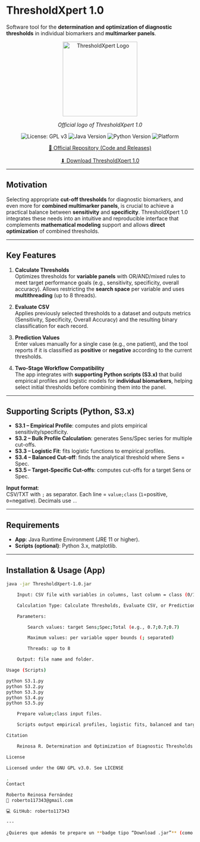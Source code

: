 # ThresholdXpert 1.0

Software tool for the **determination and optimization of diagnostic thresholds** in individual biomarkers and **multimarker panels**.

<p align="center">
  <!-- Replace the link below with your actual logo path -->
  <img src="https://raw.githubusercontent.com/roberto117343/ThresholdXpert/main/Logo/ThresholdXpertLogo.png" 
       alt="ThresholdXpert Logo" width="200"/>
</p>
<p align="center"><em>Official logo of ThresholdXpert 1.0</em></p>

<p align="center">
  <img src="https://img.shields.io/badge/License-GPLv3-blue.svg" alt="License: GPL v3"/>
  <img src="https://img.shields.io/badge/Java-11-orange.svg" alt="Java Version"/>
  <img src="https://img.shields.io/badge/Python-3.x-yellow.svg" alt="Python Version"/>
  <img src="https://img.shields.io/badge/Platform-Cross--Platform-lightgrey.svg" alt="Platform"/>
</p>

<p align="center">
  <a href="https://github.com/roberto117343/ThresholdXpert">
    📂 Official Repository (Code and Releases)
  </a>
  <br><br>
  <a href="https://github.com/roberto117343/ThresholdXpert/raw/refs/heads/main/ThresholdXpert-1.0.jar">
    ⬇ Download ThresholdXpert 1.0
  </a>
</p>

---

## Motivation

Selecting appropriate **cut-off thresholds** for diagnostic biomarkers, and even more for **combined multimarker panels**, is crucial to achieve a practical balance between **sensitivity** and **specificity**. ThresholdXpert 1.0 integrates these needs into an intuitive and reproducible interface that complements **mathematical modeling** support and allows **direct optimization** of combined thresholds.

---

## Key Features

1. **Calculate Thresholds**  
   Optimizes thresholds for **variable panels** with OR/AND/mixed rules to meet target performance goals (e.g., sensitivity, specificity, overall accuracy). Allows restricting the **search space** per variable and uses **multithreading** (up to 8 threads).

2. **Evaluate CSV**  
   Applies previously selected thresholds to a dataset and outputs metrics (Sensitivity, Specificity, Overall Accuracy) and the resulting binary classification for each record.

3. **Prediction Values**  
   Enter values manually for a single case (e.g., one patient), and the tool reports if it is classified as **positive** or **negative** according to the current thresholds.

4. **Two-Stage Workflow Compatibility**  
   The app integrates with **supporting Python scripts (S3.x)** that build empirical profiles and logistic models for **individual biomarkers**, helping select initial thresholds before combining them into the panel.

---

## Supporting Scripts (Python, S3.x)

- **S3.1 – Empirical Profile**: computes and plots empirical sensitivity/specificity.  
- **S3.2 – Bulk Profile Calculation**: generates Sens/Spec series for multiple cut-offs.  
- **S3.3 – Logistic Fit**: fits logistic functions to empirical profiles.  
- **S3.4 – Balanced Cut-off**: finds the analytical threshold where Sens = Spec.  
- **S3.5 – Target-Specific Cut-offs**: computes cut-offs for a target Sens or Spec.  

**Input format**:  
CSV/TXT with `;` as separator. Each line = `value;class` (`1`=positive, `0`=negative). Decimals use `.`.

---

## Requirements

- **App**: Java Runtime Environment (JRE 11 or higher).  
- **Scripts (optional)**: Python 3.x, matplotlib.  

---

## Installation & Usage (App)

```bash
java -jar ThresholdXpert-1.0.jar

    Input: CSV file with variables in columns, last column = class (0/1).

    Calculation Type: Calculate Thresholds, Evaluate CSV, or Prediction Values.

    Parameters:

        Search values: target Sens;Spec;Total (e.g., 0.7;0.7;0.7)

        Maximum values: per variable upper bounds (; separated)

        Threads: up to 8

    Output: file name and folder.

Usage (Scripts)

python S3.1.py
python S3.2.py
python S3.3.py
python S3.4.py
python S3.5.py

    Prepare value;class input files.

    Scripts output empirical profiles, logistic fits, balanced and target cut-offs.

Citation

    Reinosa R. Determination and Optimization of Diagnostic Thresholds for Multimarker Panels using a Two-Stage Approach and the ThresholdXpert 1.0 Tool. (Manuscript/Preprint).

License

Licensed under the GNU GPL v3.0. See LICENSE

.
Contact

Roberto Reinosa Fernández
📧 roberto117343@gmail.com

💻 GitHub: roberto117343

---

¿Quieres que además te prepare un **badge tipo “Download .jar”** (como un escudo de Shields.io) para que aparezca directamente al lado de License/Java/Python?
